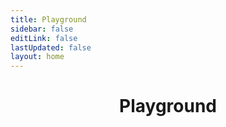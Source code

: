 ```yaml
---
title: Playground
sidebar: false
editLink: false
lastUpdated: false
layout: home
---
```


<script setup lang="ts">
import Playground from "../.vitepress/theme/components/Playground.vue";
</script>

<h1 align="center">Playground</h1>

<Suspense>
  <Playground />
  <template #loading>
    <p>Loading...</p>
  </template>
</Suspense>

<style scoped>
</style>
